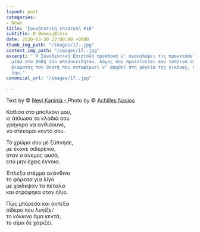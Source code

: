 ```yaml
---
layout: post
categories:
- News
title: 'Συνοδευτική επιστολή #18'
subtitle: Η Βουκαμβίλια
date: 2020-03-30 22:00:00 +0000
thumb_img_path: "/images/17..jpg"
content_img_path: "/images/17..jpg"
excerpt: " Η Συνοδευτική Επιστολή προσδοκά ν' ανακαλύψει τις προεκτάσεις της εικόνας
  μέσα στα βάθη του υποσυνειδήτου. Λόγος που προτείνεται σαν ταπεινό απαύγασμα του
  βιώματος του θεατή που καταφέρνει ν’ αφηθεί στη μαγεία της εικόνας, επαναδημιουργώντας
  την."
canonical_url: "/images/17..jpg"

---
```

Text by © <a href="https://www.facebook.com/nevi.kaninia" target="blank">Nevi Kaninia - </a>Photo by © <a href="https://anikon.org/" target="blank">Achilles Nasios</a>

Κάθισα στο μπαλκόνι μου,  
κι άπλωσα τα κλαδιά σου  
γρήγορα να ανθίσουνε,  
να στέκομαι κοντά σου.

Το χρώμα σου με ξύπνησε,  
με έκανε σιδερένια,  
όταν ο άνεμος φυσά,  
εσύ μην έχεις έγνοια.

Έπλεξα στέμμα ακάνθινο  
το φόρεσα για λίγο  
με χάιδεψαν τα πέταλα  
και στράφηκα στον ήλιο.

Πώς μπόρεσα και άντεξα  
σίδερο που λυγίζει'  
το κόκκινο άμα κεντά,  
το αίμα δε χαρίζει.